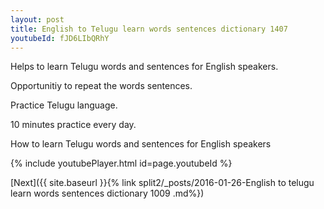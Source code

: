 ```yaml
---
layout: post
title: English to Telugu learn words sentences dictionary 1407 
youtubeId: fJD6LIbQRhY
---
```

 
 
Helps to learn Telugu words and sentences for English speakers.

Opportunitiy to repeat the words sentences. 

Practice Telugu language. 
 
10 minutes practice every day. 
 
How to learn Telugu words and sentences for English speakers 
 
{% include youtubePlayer.html id=page.youtubeId %}
 
 
[Next]({{ site.baseurl }}{% link  split2/_posts/2016-01-26-English to telugu learn words sentences dictionary 1009 .md%})
 
